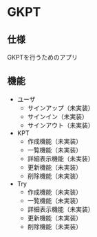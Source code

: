 # GKPT
## 仕様
GKPTを行うためのアプリ
## 機能
- ユーザ
  - サインアップ（未実装）
  - サインイン（未実装）
  - サインアウト（未実装）
- KPT
  - 作成機能（未実装）
  - 一覧機能（未実装）
  - 詳細表示機能（未実装）
  - 更新機能（未実装）
  - 削除機能（未実装）
- Try
  - 作成機能（未実装）
  - 一覧機能（未実装）
  - 詳細表示機能（未実装）
  - 更新機能（未実装）
  - 削除機能（未実装）

